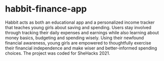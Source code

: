 # habbit-finance-app
Habbit acts as both an educational app and a personalized income tracker that teaches young girls about saving and spending. Users stay involved through tracking their daily expenses and earnings while also learning about money basics, budgeting and spending wisely. Using their newfound financial awareness, young girls are empowered to thoughtfully exercise their financial independence and make wiser and better-informed spending choices. The project was coded for SheHacks 2021. 

